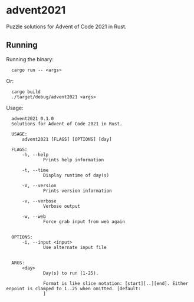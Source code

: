# advent2021
Puzzle solutions for Advent of Code 2021 in Rust.

## Running

Running the binary:

```
  cargo run -- <args>
```

Or:

```
  cargo build
  ./target/debug/advent2021 <args>
```

Usage:

```
  advent2021 0.1.0
  Solutions for Advent of Code 2021 in Rust.

  USAGE:
      advent2021 [FLAGS] [OPTIONS] [day]

  FLAGS:
      -h, --help
              Prints help information

      -t, --time
              Display runtime of day(s)

      -V, --version
              Prints version information

      -v, --verbose
              Verbose output

      -w, --web
              Force grab input from web again


  OPTIONS:
      -i, --input <input>
              Use alternate input file


  ARGS:
      <day>
              Day(s) to run (1-25).

              Format is like slice notation: [start][..][end]. Either enpoint is clamped to 1..25 when omitted. [default:
              ]
```
